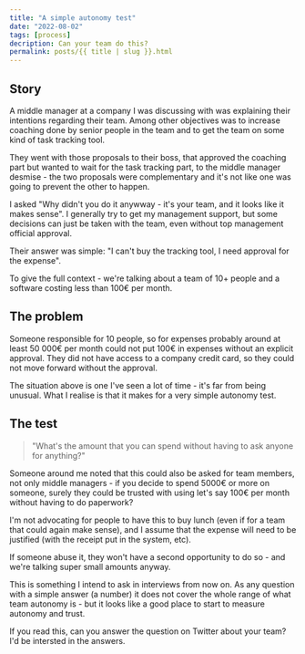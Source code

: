 ```yaml
---
title: "A simple autonomy test"
date: "2022-08-02"
tags: [process]
decription: Can your team do this?
permalink: posts/{{ title | slug }}.html
---
```


## Story 

A middle manager at a company I was discussing with was explaining their intentions regarding their team. Among other objectives was to increase coaching done by senior people in the team and to get the team on some kind of task tracking tool.

They went with those proposals to their boss, that approved the coaching part but wanted to wait for the task tracking part, to the middle manager desmise - the two proposals were complementary and it's not like one was going to prevent the other to happen.

I asked "Why didn't you do it anywway - it's your team, and it looks like it makes sense". I generally try to get my management support, but some decisions can just be taken with the team, even without top management official approval.

Their answer was simple: "I can't buy the tracking tool, I need approval for the expense".

To give the full context - we're talking about a team of 10+ people and a software costing less than 100€ per month.

## The problem

Someone responsible for 10 people, so for expenses probably around at least 50 000€ per month could not put 100€ in expenses without an explicit approval. They did not have access to a company credit card, so they could not move forward without the approval.

The situation above is one I've seen a lot of time - it's far from being unusual. What I realise is that it makes for a very simple autonomy test.

## The test

> "What's the amount that you can spend without having to ask anyone for anything?"

Someone around me noted that this could also be asked for team members, not only middle managers - if you decide to spend 5000€ or more on someone, surely they could be trusted with using let's say 100€ per month without having to do paperwork?

I'm not advocating for people to have this to buy lunch (even if for a team that could again make sense), and I assume that the expense will need to be justified (with the receipt put in the system, etc).

If someone abuse it, they won't have a second opportunity to do so - and we're talking super small amounts anyway.

This is something I intend to ask in interviews from now on. As any question with a simple answer (a number) it does not cover the whole range of what team autonomy is - but it looks like a good place to start to measure autonomy and trust.

If you read this, can you answer the question on Twitter about your team? I'd be intersted in the answers.

